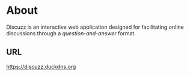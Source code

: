 # About
Discuzz is an interactive web application designed for facilitating online discussions through a *question-and-answer* format.

## URL
https://discuzz.duckdns.org
